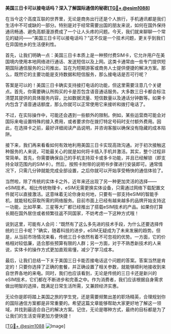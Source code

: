 **美国三日卡可以接电话吗？深入了解国际通信的秘密[[TG💪+ @esim1088](https://t.me/s/esim1088)]**

在当今这个高度互联的世界里，无论是商务出行还是个人旅行，手机通讯都是我们生活中不可或缺的一部分。特别是对于经常需要出国的朋友来说，如何在国外保持通讯畅通、避免高额漫游费成了一个让人头疼的问题。今天，我们就来聊聊一个常见的疑问——“美国三日卡可以接电话吗？”这不仅是一个技术问题，更关乎到我们在异国他乡的生活便利性。

首先，让我们明确一点：美国三日卡本质上是一种预付费SIM卡，它允许用户在美国境内使用本地网络进行通话、发送短信以及上网。这类卡通常由一些专门提供短期国际通信服务的公司推出，旨在为短期游客或商务人士提供便捷的解决方案。那么，既然它的主要功能是支持数据和短信服务，那么接电话是否可行呢？

答案是可以的！美国三日卡确实支持接打电话的功能，但这里需要注意几个关键点。首先，你需要确认所购买的卡是否包含语音通话服务。大多数三日卡都会标注清楚其提供的具体服务内容，比如数据流量、短信数量以及通话分钟数等。如果卡内包含了语音通话额度，那么你就可以正常使用它来接听和拨打电话了。

不过，在实际操作中，可能还会遇到一些额外的限制。例如，某些运营商可能会对国际来电设置特殊的接入费用，或者要求你在拨打特定号码时支付额外费用。因此，在选择卡之前，最好详细阅读产品说明，并咨询客服以确保没有隐藏的成本陷阱。

接下来，我们再来看看如何有效地利用美国三日卡实现高效沟通。对于初次接触这种服务的人来说，可能最关心的就是如何将卡插入手机并激活。其实，整个过程非常简单。首先，你需要确保自己的手机支持双卡或多卡功能，并且已经解锁（即支持全球范围内的SIM卡）。然后，按照卡附带的说明书步骤进行安装即可。通常情况下，只需几分钟就能完成全部设置，之后你就可以开始享受畅快的通信体验了。

当然啦，除了传统的实体卡之外，近年来还出现了另一种更加灵活的选择——eSIM技术。相比传统物理卡，eSIM无需更换实体设备，只需通过网络下载配置文件就可以直接激活。这意味着无论你身处何地，只要有一部支持eSIM的智能手机，就能轻松获取所需的网络服务。目前市面上已经有越来越多的品牌开始支持这一功能，比如苹果、三星等大厂都已经推出了搭载eSIM技术的产品。如果你打算长期在国外居住或者频繁往返不同国家，不妨考虑一下这种方式哦！

说到这里，可能有人会问：“既然有了这么多先进的技术手段，为什么还要选择传统的三日卡呢？”确实，随着科技的进步，eSIM无疑成为了未来发展的趋势。但是，从当前市场情况来看，传统三日卡依然有着不可忽视的优势。一方面，它的价格相对较低廉，适合那些预算有限的人群；另一方面，对于不熟悉新技术的人来说，实体卡的操作方式更加直观易懂，减少了学习成本。

最后，让我们总结一下关于美国三日卡能否接电话这个问题的答案。答案当然是肯定的！只要你选择了正确的套餐，并正确设置了相关参数，就能够顺利地接收到来自世界各地的来电。同时，我们也应该看到，无论是传统的三日卡还是新兴的eSIM技术，它们都在不断进步和完善之中。作为消费者，我们应该根据自身需求做出明智的选择，既满足日常生活所需，又兼顾经济实惠。

无论你是即将踏上美国之旅的学生党，还是需要频繁出差的职场精英，合理规划你的国际通信方案都是非常重要的。希望这篇文章能够帮助大家更好地了解这一领域，并找到最适合自己的解决方案。记住，无论是哪种方式，最终的目标都是为了让我们的生活变得更加方便快捷！

[[TG💪+ @esim1088](https://t.me/s/esim1088) ![Image](https://i.postimg.cc/4NQfJmqS/Snipaste-2025-05-13-00-14-12.png)]